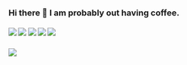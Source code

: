 ### Hi there 👋 I am probably out having coffee.

#### ![](https://img.shields.io/badge/Mood-Down-lightgrey) ![](https://img.shields.io/badge/Spirit-UP-brightgreen) ![](https://img.shields.io/badge/Web%20Development-%3C%2F%3E-brightgreen) ![](https://img.shields.io/badge/Javascript-JS-yellowgreen) ![](https://img.shields.io/badge/React-1000%2B-green)

<!-- ![image](https://raw.githubusercontent.com/bhattaraib58/bhattaraib58/master/assets/persona.gif) -->

### ![](https://visitor-badge.glitch.me/badge?page_id=bhattaraib58.bhattaraib58)
